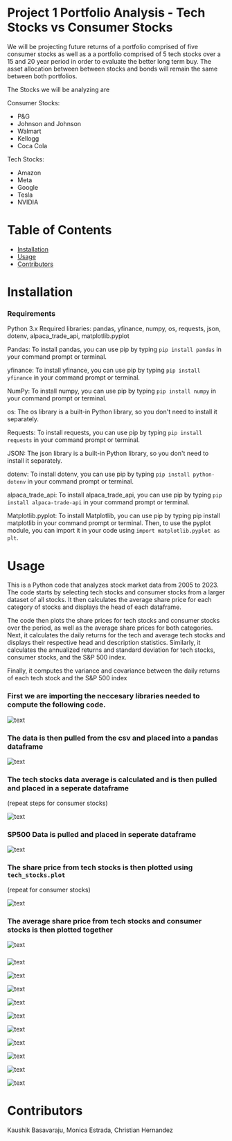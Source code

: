 # Project 1 Portfolio Analysis - Tech Stocks vs Consumer Stocks

We will be projecting future returns of a portfolio comprised of five consumer stocks as well as a a portfolio comprised of 5 tech stocks over a 15 and 20 year period in order to evaluate the better long term buy. The asset allocation between between stocks and bonds will remain the same between both portfolios.

The Stocks we will be analyzing are

Consumer Stocks:
* P&G
* Johnson and Johnson
* Walmart
* Kellogg
* Coca Cola

Tech Stocks:
* Amazon
* Meta
* Google
* Tesla
* NVIDIA


# Table of Contents
 - [Installation](#installation)
 - [Usage](#usage)
 - [Contributors](#contributors)
 
# Installation

### Requirements

Python 3.x
Required libraries: pandas, yfinance, numpy, os, requests, json, dotenv, alpaca_trade_api, matplotlib.pyplot

Pandas:
To install pandas, you can use pip by typing `pip install pandas` in your command prompt or terminal.

yfinance:
To install yfinance, you can use pip by typing `pip install yfinance` in your command prompt or terminal.

NumPy:
To install numpy, you can use pip by typing `pip install numpy` in your command prompt or terminal.

os:
The os library is a built-in Python library, so you don't need to install it separately.

Requests:
To install requests, you can use pip by typing `pip install requests` in your command prompt or terminal.

JSON:
The json library is a built-in Python library, so you don't need to install it separately.

dotenv:
To install dotenv, you can use pip by typing `pip install python-dotenv` in your command prompt or terminal.

alpaca_trade_api:
To install alpaca_trade_api, you can use pip by typing `pip install alpaca-trade-api` in your command prompt or terminal.

Matplotlib.pyplot:
To install Matplotlib, you can use pip by typing pip install matplotlib in your command prompt or terminal. Then, to use the pyplot module, you can import it in your code using `import matplotlib.pyplot as plt`.

# Usage

This is a Python code that analyzes stock market data from 2005 to 2023. The code starts by selecting tech stocks and consumer stocks from a larger dataset of all stocks. It then calculates the average share price for each category of stocks and displays the head of each dataframe.

The code then plots the share prices for tech stocks and consumer stocks over the period, as well as the average share prices for both categories. Next, it calculates the daily returns for the tech and average tech stocks and displays their respective head and description statistics. Similarly, it calculates the annualized returns and standard deviation for tech stocks, consumer stocks, and the S&P 500 index.

Finally, it computes the variance and covariance between the daily returns of each tech stock and the S&P 500 index


### First we are importing the neccesary libraries needed to compute the following code.

![text](https://github.com/reiccv/Project_1_Portfolio_Analysis/blob/main/images/image0.PNG)

### The data is then pulled from the csv and placed into a pandas dataframe

![text](https://github.com/reiccv/Project_1_Portfolio_Analysis/blob/main/images/image1.PNG)

### The tech stocks data average is calculated and is then pulled and placed in a seperate dataframe

(repeat steps for consumer stocks)

![text](https://github.com/reiccv/Project_1_Portfolio_Analysis/blob/main/images/image2.PNG)

### SP500 Data is pulled and placed in seperate dataframe

![text](https://github.com/reiccv/Project_1_Portfolio_Analysis/blob/main/images/sp500image3.PNG)

### The share price from tech stocks is then plotted using `tech_stocks.plot`

(repeat for consumer stocks)

![text](https://github.com/reiccv/Project_1_Portfolio_Analysis/blob/main/images/image4.PNG)

### The average share price from tech stocks and consumer stocks is then plotted together

![text](https://github.com/reiccv/Project_1_Portfolio_Analysis/blob/main/images/avgtechavgconimage5.PNG)

### 

![text](https://github.com/reiccv/Project_1_Portfolio_Analysis/blob/main/images/image6.PNG)

![text](https://github.com/reiccv/Project_1_Portfolio_Analysis/blob/main/images/image7.PNG)

![text](https://github.com/reiccv/Project_1_Portfolio_Analysis/blob/main/images/image8.PNG)

![text](https://github.com/reiccv/Project_1_Portfolio_Analysis/blob/main/images/image9.PNG)

![text](https://github.com/reiccv/Project_1_Portfolio_Analysis/blob/main/images/image10.PNG)

![text](https://github.com/reiccv/Project_1_Portfolio_Analysis/blob/main/images/image11.PNG)

![text](https://github.com/reiccv/Project_1_Portfolio_Analysis/blob/main/images/image12.PNG)

![text](https://github.com/reiccv/Project_1_Portfolio_Analysis/blob/main/images/image13.PNG)

![text](https://github.com/reiccv/Project_1_Portfolio_Analysis/blob/main/images/image14.PNG)

![text](https://github.com/reiccv/Project_1_Portfolio_Analysis/blob/main/images/image15.PNG)

# Contributors

Kaushik Basavaraju, Monica Estrada, Christian Hernandez


